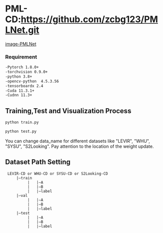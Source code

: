 # PML-CD:https://github.com/zcbg123/PMLNet.git

 

[image-PMLNet](/image/PMLNet.png)
### Requirement  
```bash
-Pytorch 1.8.0+  
-torchvision 0.9.0+  
-python 3.8+  
-opencv-python  4.5.3.56  
-tensorboardx 2.4  
-Cuda 11.3.1+  
-Cudnn 11.3+  
```
## Training,Test and Visualization Process   

```bash
python train.py

python test.py 
```
You can change data_name for different datasets like "LEVIR", "WHU", "SYSU", "S2Looking". Pay attention to the location of the weight update.



## Dataset Path Setting
```
 LEVIR-CD or WHU-CD or SYSU-CD or S2Looking-CD
     |—train  
          |   |—A  
          |   |—B  
          |   |—label  
     |—val  
          |   |—A  
          |   |—B  
          |   |—label  
     |—test  
          |   |—A  
          |   |—B  
          |   |—label
  ```


